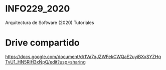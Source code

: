 # INFO229_2020
Arquitectura de Software (2020)
Tutoriales

# Drive compartido
https://docs.google.com/document/d/1Va7qJZWFekCWQaE2uyiBXxSYZHqTvU1_HN5RlH3xNpQ/edit?usp=sharing
